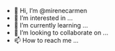 - 👋 Hi, I’m @mirenecarmen
- 👀 I’m interested in ...
- 🌱 I’m currently learning ...
- 💞️ I’m looking to collaborate on ...
- 📫 How to reach me ...

<!---
mirenecarmen/mirenecarmen is a ✨ special ✨ repository because its `README.md` (this file) appears on your GitHub profile.
You can click the Preview link to take a look at your changes.
--->

